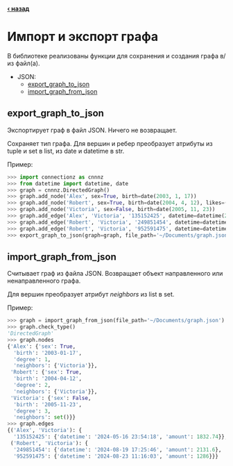 **[‹ назад](/README.md)**

# Импорт и экспорт графа

В библиотеке реализованы функции для сохранения и создания графа в/из файл(а).

-   JSON:
    -   [export_graph_to_json](#export_graph_to_json)
    -   [import_graph_from_json](#import_graph_from_json)

## export_graph_to_json

Экспортирует граф в файл JSON. Ничего не возвращает.

Сохраняет тип графа. Для вершин и ребер преобразует атрибуты из tuple и set в list, из date и datetime в str.

Пример:

```python
>>> import connectionz as cnnnz
>>> from datetime import datetime, date
>>> graph = cnnnz.DirectedGraph()
>>> graph.add_node('Alex', sex=True, birth=date(2003, 1, 17))
>>> graph.add_node('Robert', sex=True, birth=date(2004, 4, 12), likes=('Victoria', 'Alex'))
>>> graph.add_node('Victoria', sex=False, birth=date(2005, 11, 23))
>>> graph.add_edge('Alex', 'Victoria', '135152425', datetime=datetime(2024, 5, 16, 23, 54, 18), amount=1832.74)
>>> graph.add_edge('Robert', 'Victoria', '249851454', datetime=datetime(2024, 8, 19, 17, 25, 46), amount=2131.6)
>>> graph.add_edge('Robert', 'Victoria', '952591475', datetime=datetime(2024, 8, 23, 11, 16, 3), amount=1286)
>>> export_graph_to_json(graph=graph, file_path='~/Documents/graph.json')
```

## import_graph_from_json

Считывает граф из файла JSON. Возвращает объект направленного или ненаправленного графа.

Для вершин преобразует атрибут _neighbors_ из list в set.

Пример:

```python
>>> graph = import_graph_from_json(file_path='~/Documents/graph.json')
>>> graph.check_type()
'DirectedGraph'
>>> graph.nodes
{'Alex': {'sex': True,
  'birth': '2003-01-17',
  'degree': 1,
  'neighbors': {'Victoria'}},
 'Robert': {'sex': True,
  'birth': '2004-04-12',
  'degree': 2,
  'neighbors': {'Victoria'}},
 'Victoria': {'sex': False,
  'birth': '2005-11-23',
  'degree': 3,
  'neighbors': set()}}
>>> graph.edges
{('Alex', 'Victoria'): {
  '135152425': {'datetime': '2024-05-16 23:54:18', 'amount': 1832.74}},
 ('Robert', 'Victoria'): {
  '249851454': {'datetime': '2024-08-19 17:25:46', 'amount': 2131.6},
  '952591475': {'datetime': '2024-08-23 11:16:03', 'amount': 1286}}}
```
